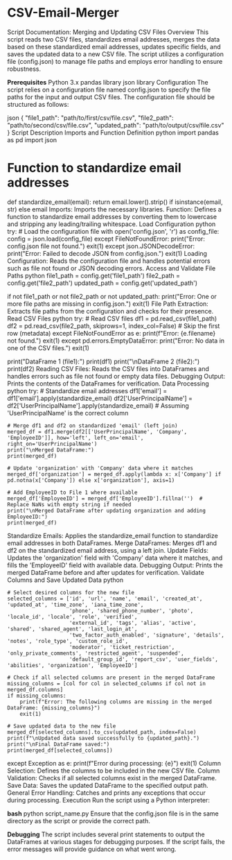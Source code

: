 # CSV-Email-Merger
Script Documentation: Merging and Updating CSV Files
Overview
This script reads two CSV files, standardizes email addresses, merges the data based on these standardized email addresses, updates specific fields, and saves the updated data to a new CSV file. The script utilizes a configuration file (config.json) to manage file paths and employs error handling to ensure robustness.

**Prerequisites**
Python 3.x
pandas library
json library
Configuration
The script relies on a configuration file named config.json to specify the file paths for the input and output CSV files. The configuration file should be structured as follows:

json
{
  "file1_path": "path/to/first/csv/file.csv",
  "file2_path": "path/to/second/csv/file.csv",
  "updated_path": "path/to/output/csv/file.csv"
}
Script Description
Imports and Function Definition
python
import pandas as pd
import json

# Function to standardize email addresses
def standardize_email(email):
   return email.lower().strip() if isinstance(email, str) else email
Imports: Imports the necessary libraries.
Function: Defines a function to standardize email addresses by converting them to lowercase and stripping any leading/trailing whitespace.
Load Configuration
python
try:
    # Load the configuration file
    with open('config.json', 'r') as config_file:
        config = json.load(config_file)
except FileNotFoundError:
    print("Error: config.json file not found.")
    exit(1)
except json.JSONDecodeError:
    print("Error: Failed to decode JSON from config.json.")
    exit(1)
Loading Configuration: Reads the configuration file and handles potential errors such as file not found or JSON decoding errors.
Access and Validate File Paths
python
file1_path = config.get('file1_path')
file2_path = config.get('file2_path')
updated_path = config.get('updated_path')

if not file1_path or not file2_path or not updated_path:
    print("Error: One or more file paths are missing in config.json.")
    exit(1)
File Path Extraction: Extracts file paths from the configuration and checks for their presence.
Read CSV Files
python
try:
    # Read CSV files
    df1 = pd.read_csv(file1_path)
    df2 = pd.read_csv(file2_path, skiprows=1, index_col=False)  # Skip the first row (metadata)
except FileNotFoundError as e:
    print(f"Error: {e.filename} not found.")
    exit(1)
except pd.errors.EmptyDataError:
    print("Error: No data in one of the CSV files.")
    exit(1)

print("DataFrame 1 (file1):")
print(df1)
print("\nDataFrame 2 (file2):")
print(df2)
Reading CSV Files: Reads the CSV files into DataFrames and handles errors such as file not found or empty data files.
Debugging Output: Prints the contents of the DataFrames for verification.
Data Processing
python
try:
    # Standardize email addresses
    df1['email'] = df1['email'].apply(standardize_email)
    df2['UserPrincipalName'] = df2['UserPrincipalName'].apply(standardize_email)  # Assuming 'UserPrincipalName' is the correct column

    # Merge df1 and df2 on standardized 'email' (left join)
    merged_df = df1.merge(df2[['UserPrincipalName', 'Company', 'EmployeeID']], how='left', left_on='email', right_on='UserPrincipalName')
    print("\nMerged DataFrame:")
    print(merged_df)

    # Update 'organization' with 'Company' data where it matches
    merged_df['organization'] = merged_df.apply(lambda x: x['Company'] if pd.notna(x['Company']) else x['organization'], axis=1)

    # Add EmployeeID to File 1 where available
    merged_df['EmployeeID'] = merged_df['EmployeeID'].fillna('')  # Replace NaNs with empty string if needed
    print("\nMerged DataFrame after updating organization and adding EmployeeID:")
    print(merged_df)
Standardize Emails: Applies the standardize_email function to standardize email addresses in both DataFrames.
Merge DataFrames: Merges df1 and df2 on the standardized email address, using a left join.
Update Fields: Updates the 'organization' field with 'Company' data where it matches, and fills the 'EmployeeID' field with available data.
Debugging Output: Prints the merged DataFrame before and after updates for verification.
Validate Columns and Save Updated Data
python

    # Select desired columns for the new file
    selected_columns = ['id', 'url', 'name', 'email', 'created_at', 'updated_at', 'time_zone', 'iana_time_zone',
                        'phone', 'shared_phone_number', 'photo', 'locale_id', 'locale', 'role', 'verified',
                        'external_id', 'tags', 'alias', 'active', 'shared', 'shared_agent', 'last_login_at',
                        'two_factor_auth_enabled', 'signature', 'details', 'notes', 'role_type', 'custom_role_id',
                        'moderator', 'ticket_restriction', 'only_private_comments', 'restricted_agent', 'suspended',
                        'default_group_id', 'report_csv', 'user_fields', 'abilities', 'organization', 'EmployeeID']

    # Check if all selected columns are present in the merged DataFrame
    missing_columns = [col for col in selected_columns if col not in merged_df.columns]
    if missing_columns:
        print(f"Error: The following columns are missing in the merged DataFrame: {missing_columns}")
        exit(1)

    # Save updated data to the new file
    merged_df[selected_columns].to_csv(updated_path, index=False)
    print(f"\nUpdated data saved successfully to {updated_path}.")
    print("\nFinal DataFrame saved:")
    print(merged_df[selected_columns])

except Exception as e:
    print(f"Error during processing: {e}")
    exit(1)
Column Selection: Defines the columns to be included in the new CSV file.
Column Validation: Checks if all selected columns exist in the merged DataFrame.
Save Data: Saves the updated DataFrame to the specified output path.
General Error Handling: Catches and prints any exceptions that occur during processing.
Execution
Run the script using a Python interpreter:

**bash**
python script_name.py
Ensure that the config.json file is in the same directory as the script or provide the correct path.

**Debugging**
The script includes several print statements to output the DataFrames at various stages for debugging purposes. If the script fails, the error messages will provide guidance on what went wrong.
